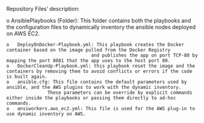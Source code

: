  Repository Files’ description:

o	AnsiblePlaybooks (Folder): This folder contains both the playbooks and the  configuration files to dynamically inventory the ansible nodes deployed on AWS EC2.

    o	DeployOnDocker-Playbook.yml: This playbook creates the Docker container based on the image pulled from the Docker Registry
                                   and publishes the app on port TCP-80 by mapping the port 8081 that the app uses to the host port 80.
    o	DockerCleanUp-Playbook.yml: this playbook reset the image and the containers by removing them to avoid conflicts or errors if the code is built again.
    o	ansible.cfg: This file contains the default parameters used by ansible, and the AWS plugins to work with the dynamic inventory.
                   These parameters can be override by explicit commands either inside the playbooks or passing them directly to ad-hoc commands.
    o	ansiworkers.aws_ec2.yml: This file is used for the AWS plug-in to use dynamic inventory on AWS.
